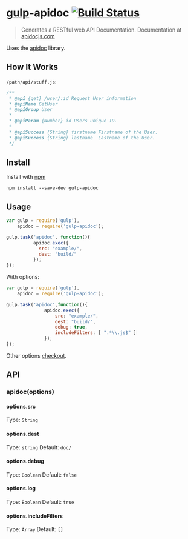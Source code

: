 # [gulp](https://github.com/gulpjs/gulp)-apidoc [![Build Status](https://img.shields.io/david/ayhankuru/gulp-apidoc.svg?style=flat-square)](https://david-dm.org/ayhankuru/gulp-apidoc)


> Generates a RESTful web API Documentation.
  Documentation at [apidocjs.com](http://apidocjs.com/)

Uses the [apidoc](https://github.com/apidoc/apidoc) library.

## How It Works
`/path/api/stuff.js`:
```js
/**
 * @api {get} /user/:id Request User information
 * @apiName GetUser
 * @apiGroup User
 *
 * @apiParam {Number} id Users unique ID.
 *
 * @apiSuccess {String} firstname Firstname of the User.
 * @apiSuccess {String} lastname  Lastname of the User.
 */
```


## Install

Install with [npm](https://npmjs.org/package/gulp-apidoc)

```
npm install --save-dev gulp-apidoc
```


## Usage

```js
var gulp = require('gulp'),
    apidoc = require('gulp-apidoc');

gulp.task('apidoc', function(){
          apidoc.exec({
            src: "example/",
            dest: "build/"
          });
});
```

With options:

```js
var gulp = require('gulp'),
    apidoc = require('gulp-apidoc');

gulp.task('apidoc',function(){
              apidoc.exec({
	              src: "example/",
                  dest: "build/",
                  debug: true,
                  includeFilters: [ ".*\\.js$" ]
              });
});
```

Other options [checkout](https://github.com/apidoc/apidoc/blob/master/lib/apidoc.js#L15).


## API

### apidoc(options)


#### options.src

Type: `String`


#### options.dest

Type: `string`
Default: `doc/`

#### options.debug

Type: `Boolean`
Default: `false`

#### options.log

Type: `Boolean`
Default: `true`

#### options.includeFilters

Type: `Array`
Default: `[]`
